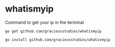 # whatismyip
Command to get your ip in the terminal
```
go get github.com/graciousstudios/whatismyip

go install github.com/graciousstudios/whatismyip
```
